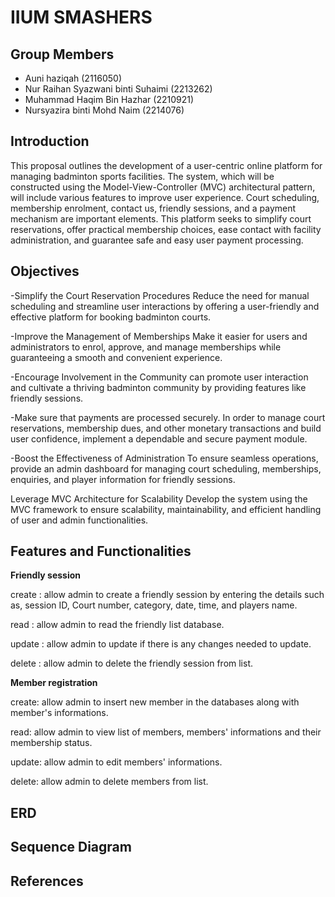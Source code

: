 # IIUM SMASHERS

## Group Members

* Auni haziqah (2116050)
* Nur Raihan Syazwani binti Suhaimi (2213262)
* Muhammad Haqim Bin Hazhar (2210921)
* Nursyazira binti Mohd Naim (2214076)

## Introduction

This proposal outlines the development of a user-centric online platform for managing badminton sports facilities. The system, which will be constructed using the Model-View-Controller (MVC) architectural pattern, will include various features to improve user experience. Court scheduling, membership enrolment, contact us, friendly sessions, and a payment mechanism are important elements. This platform seeks to simplify court reservations, offer practical membership choices, ease contact with facility administration, and guarantee safe and easy user payment processing.


## Objectives

-Simplify the Court Reservation Procedures
Reduce the need for manual scheduling and streamline user interactions by offering a user-friendly and effective platform for booking badminton courts.

-Improve the Management of Memberships
Make it easier for users and administrators to enrol, approve, and manage memberships while guaranteeing a smooth and convenient experience.

-Encourage Involvement in the Community
can promote user interaction and cultivate a thriving badminton community by providing features like friendly sessions.

-Make sure that payments are processed securely.
In order to manage court reservations, membership dues, and other monetary transactions and build user confidence, implement a dependable and secure payment module.

-Boost the Effectiveness of Administration
To ensure seamless operations, provide an admin dashboard for managing court scheduling, memberships, enquiries, and player information for friendly sessions.

Leverage MVC Architecture for Scalability
Develop the system using the MVC framework to ensure scalability, maintainability, and efficient handling of user and admin functionalities.

## Features and Functionalities

**Friendly session**

create : allow admin to create a friendly session by entering the details such as, session ID, Court number, category, date, time, and players name.

read : allow admin to read the friendly list database.

update : allow admin to update if there is any changes needed to update.

delete : allow admin to delete the friendly session from list.

**Member registration**

create: allow admin to insert new member in the databases along with member's informations.

read: allow admin to view list of members, members' informations and their membership status.

update: allow admin to edit members' informations.

delete: allow admin to delete members from list.





## ERD 






## Sequence Diagram


## References

